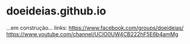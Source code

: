 # doeideias.github.io
...em construção...
links:
https://www.facebook.com/groups/doeideias/
https://www.youtube.com/channel/UClO0UW4CB222hF5E6b4amMg
